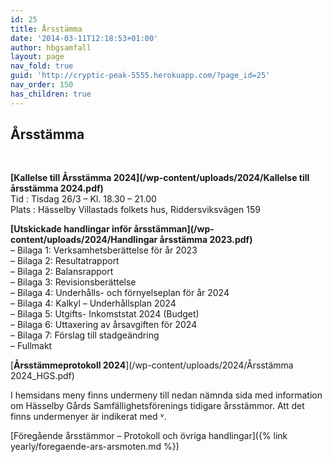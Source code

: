 ```yaml
---
id: 25
title: Årsstämma
date: '2014-03-11T12:18:53+01:00'
author: hbgsamfall
layout: page
nav_fold: true
guid: 'http://cryptic-peak-5555.herokuapp.com/?page_id=25'
nav_order: 150
has_children: true
---
```


## Årsstämma  
<BR>  

**[Kallelse till Årsstämma 2024](/wp-content/uploads/2024/Kallelse till årsstämma 2024.pdf)**  
Tid : Tisdag 26/3 – Kl. 18.30 – 21.00  
Plats : Hässelby Villastads folkets hus, Riddersviksvägen 159  

**[Utskickade handlingar inför årsstämman](/wp-content/uploads/2024/Handlingar årsstämma 2023.pdf)**  
– Bilaga 1: Verksamhetsberättelse för år 2023  
– Bilaga 2: Resultatrapport  
– Bilaga 2: Balansrapport  
– Bilaga 3: Revisionsberättelse  
– Bilaga 4: Underhålls- och förnyelseplan för år 2024  
– Bilaga 4: Kalkyl – Underhållsplan 2024  
– Bilaga 5: Utgifts- Inkomststat 2024 (Budget)  
– Bilaga 6: Uttaxering av årsavgiften för 2024  
– Bilaga 7: Förslag till stadgeändring  
– Fullmakt  

[__Årsstämmeprotokoll 2024__](/wp-content/uploads/2024/Årsstämma 2024_HGS.pdf)
<BR>  

I hemsidans meny finns undermeny till nedan nämnda sida med information om Hässelby Gårds Samfällighetsförenings tidigare årsstämmor. 
Att det finns undermenyer är indikerat med ˅.  

[Föregående årsstämmor – Protokoll och övriga handlingar]({% link yearly/foregaende-ars-arsmoten.md %})
